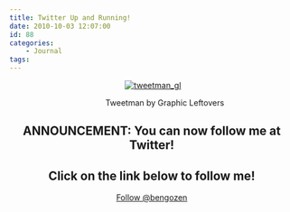 ```yaml
---
title: Twitter Up and Running!
date: 2010-10-03 12:07:00
id: 88
categories:
	- Journal
tags:
---
```


<div style="clear: both; text-align: center;">

 [![](http://www.bengozen.com/wp-content/uploads/2010/10/tweetman_gl.png "tweetman_gl")](http://www.bengozen.com/twitter-up-and-running/tweetman_gl/)

<dl id="attachment_828" class="wp-caption aligncenter" style="width: 510px;"><dd class="wp-caption-dd">Tweetman by Graphic Leftovers</dd></dl>

## ANNOUNCEMENT: You can now follow me at Twitter!

## Click on the link below to follow me!

[Follow @bengozen](https://twitter.com/bengozen)

<script type="mce-text/javascript">// <![CDATA[
!function(d,s,id){var js,fjs=d.getElementsByTagName(s)[0];if(!d.getElementById(id)){js=d.createElement(s);js.id=id;js.src="//platform.twitter.com/widgets.js";fjs.parentNode.insertBefore(js,fjs);}}(document,"script","twitter-wjs");
// ]]></script>

</div>